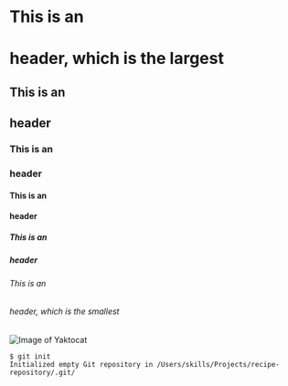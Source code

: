 # This is an <h1> header, which is the largest
## This is an <h2> header
### This is an <h3> header
#### This is an <h4> header
##### This is an <h5> header
###### This is an <h6> header, which is the smallest

  ![Image of Yaktocat](https://octodex.github.com/images/yaktocat.png)
  
```
$ git init
Initialized empty Git repository in /Users/skills/Projects/recipe-repository/.git/
```

